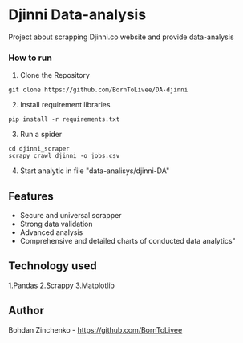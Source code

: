 # Djinni Data-analysis

 Project about scrapping Djinni.co website and provide data-analysis

### How to run

1. Clone the Repository
```shell
git clone https://github.com/BornToLivee/DA-djinni
```

2. Install requirement libraries
```shell
pip install -r requirements.txt
```
3. Run a spider
```shell
cd djinni_scraper
scrapy crawl djinni -o jobs.csv
```

4. Start analytic in file "data-analisys/djinni-DA"

## Features

* Secure and universal scrapper
* Strong data validation
* Advanced analysis
* Comprehensive and detailed charts of conducted data analytics"

## Technology used

1.Pandas
2.Scrappy
3.Matplotlib

## Author

Bohdan Zinchenko - https://github.com/BornToLivee
